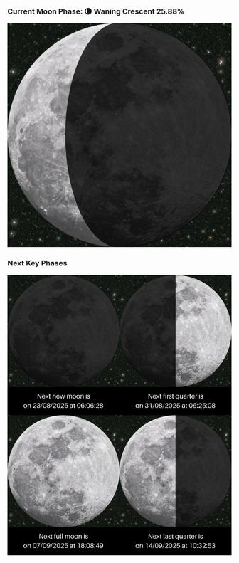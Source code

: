 ### Current Moon Phase: 🌘 Waning Crescent 25.88%
![Moon Phase](moonphase.png)
### Next Key Phases
![Gallery](gallery.png)